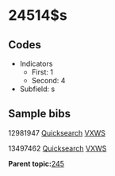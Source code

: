 # 24514$s

## Codes

-   Indicators
    -   First: 1
    -   Second: 4
-   Subfield: s

## Sample bibs

12981947 [Quicksearch](https://search.library.yale.edu/catalog/12981947) [VXWS](http://prodorbis.library.yale.edu:7014/vxws/GetHoldingsService?bibId=12981947)

13497462 [Quicksearch](https://search.library.yale.edu/catalog/13497462) [VXWS](http://prodorbis.library.yale.edu:7014/vxws/GetHoldingsService?bibId=13497462)

**Parent topic:**[245](../../tags/245/245.md)

